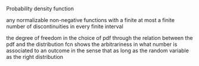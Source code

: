 Probability density function

any normalizable non-negative functions with a finite at most a finite number of discontinuities in every finite interval

the degree of freedom in the choice of pdf through the relation between the pdf and the distribution fcn shows the arbitrariness in what number is associated to an outcome in the sense that as long as the random variable as the right distribution